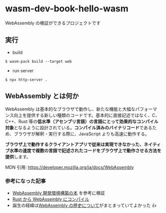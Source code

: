 # wasm-dev-book-hello-wasm

WebAssembly の検証ができるプロジェクトです

## 実行

- build

```
$ wasm-pack build --target web
```

- run server

```
$ npx http-server .
```

## WebAssembly とは何か

WebAssembly は基本的なブラウザで動作し、新たな機能と大幅なパフォーマンス向上を提供する新しい種類のコードです。基本的に直接記述ではなく、C、C++、Rust 等の**低水準（アセンブリ言語）の言語にとって効果的なコンパイル対象**となるように設計されている。**コンパイル済みのバイナリコード**であるため、ブラウザが解釈・実行する際に、JavaScript よりも高速に動作する。

**ブラウザ上で動作するクライアントアプリで従来は実現できなかった、ネイティブ水準の速度で複数の言語で記述されたコードをブラウザ上で動作させる方法を提供**します。

MDN 引用: https://developer.mozilla.org/ja/docs/WebAssembly

### 参考になった記事

- [WebAssembly 開発環境構築の本](https://wasm-dev-book.netlify.app/) を参考に検証
- [Rust から WebAssembly にコンパイル](https://developer.mozilla.org/ja/docs/WebAssembly/Rust_to_Wasm)
- 誕生の経緯は[WebAssembly の歴史について](https://zenn.dev/hodagi/articles/4925afbeb3c4dc)がまとまっていてよかった 👍
